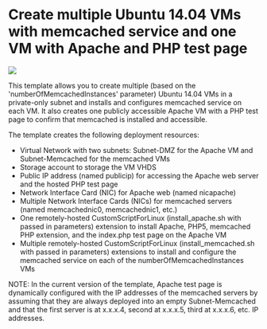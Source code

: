 # Create multiple Ubuntu 14.04 VMs with memcached service and one VM with Apache and PHP test page

<a href="https://portal.azure.com/#create/Microsoft.Template/uri/https%3A%2F%2Fraw.githubusercontent.com%2FAzure%2Fazure-quickstart-templates%2Fmaster%2Fmemcached-multi-vm-ubuntu%2Fazuredeploy.json" target="_blank">
    <img src="http://azuredeploy.net/deploybutton.png"/>
</a>

This template allows you to create multiple (based on the 'numberOfMemcachedInstances' parameter) Ubuntu 14.04 VMs in a private-only subnet and installs and configures memcached service on each VM. It also creates one publicly accessible Apache VM with a PHP test page to confirm that memcached is installed and accessible.

The template creates the following deployment resources:
* Virtual Network with two subnets: Subnet-DMZ for the Apache VM and Subnet-Memcached for the memcached VMs
* Storage account to storage the VM VHDS
* Public IP address (named publicip) for accessing the Apache web server and the hosted PHP test page
* Network Interface Card (NIC) for Apache web (named nicapache)
* Multiple Network Interface Cards (NICs) for memcached servers (named memcachednic0, memcachednic1, etc.)
* One remotely-hosted CustomScriptForLinux (install_apache.sh with passed in parameters) extension to install Apache, PHP5, memcached PHP extension, and the index.php test page on the Apache VM
* Multiple remotely-hosted CustomScriptForLinux (install_memcached.sh with passed in parameters) extensions to install and configure the memcached service on each of the numberOfMemcachedInstances VMs

NOTE: In the current version of the template, Apache test page is dynamically configured with the IP addresses of the memcached servers by assuming that they are always deployed into an empty Subnet-Memcached and that the first server is at x.x.x.4, second at x.x.x.5, third at x.x.x.6, etc. IP addresses.
